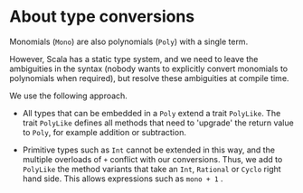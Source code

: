 About type conversions
======================

Monomials (`Mono`) are also polynomials (`Poly`) with a single term.

However, Scala has a static type system, and we need to leave the ambiguities in the syntax (nobody wants to explicitly convert monomials to polynomials when required), but resolve these ambiguities at compile time.

We use the following approach.

- All types that can be embedded in a `Poly` extend a trait `PolyLike`. The trait `PolyLike` defines all methods that need to 'upgrade' the return value to `Poly`, for example addition or subtraction.

- Primitive types such as `Int` cannot be extended in this way, and the multiple overloads of `+` conflict with our conversions. Thus, we add to `PolyLike` the method variants that take an `Int`, `Rational` or `Cyclo` right hand side. This allows expressions such as `mono + 1` .
